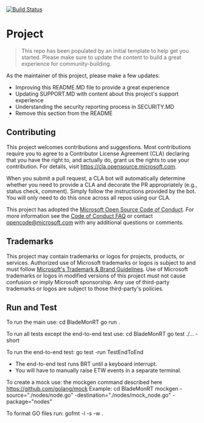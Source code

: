 [![Build Status](https://dev.azure.com/BladeMonRTPipelines/BladeMonRT/_apis/build/status/microsoft.BladeMonRT?branchName=main)](https://dev.azure.com/BladeMonRTPipelines/BladeMonRT/_build/latest?definitionId=1&branchName=main)

# Project

> This repo has been populated by an initial template to help get you started. Please
> make sure to update the content to build a great experience for community-building.

As the maintainer of this project, please make a few updates:

- Improving this README.MD file to provide a great experience
- Updating SUPPORT.MD with content about this project's support experience
- Understanding the security reporting process in SECURITY.MD
- Remove this section from the README

## Contributing

This project welcomes contributions and suggestions.  Most contributions require you to agree to a
Contributor License Agreement (CLA) declaring that you have the right to, and actually do, grant us
the rights to use your contribution. For details, visit https://cla.opensource.microsoft.com.

When you submit a pull request, a CLA bot will automatically determine whether you need to provide
a CLA and decorate the PR appropriately (e.g., status check, comment). Simply follow the instructions
provided by the bot. You will only need to do this once across all repos using our CLA.

This project has adopted the [Microsoft Open Source Code of Conduct](https://opensource.microsoft.com/codeofconduct/).
For more information see the [Code of Conduct FAQ](https://opensource.microsoft.com/codeofconduct/faq/) or
contact [opencode@microsoft.com](mailto:opencode@microsoft.com) with any additional questions or comments.

## Trademarks

This project may contain trademarks or logos for projects, products, or services. Authorized use of Microsoft 
trademarks or logos is subject to and must follow 
[Microsoft's Trademark & Brand Guidelines](https://www.microsoft.com/en-us/legal/intellectualproperty/trademarks/usage/general).
Use of Microsoft trademarks or logos in modified versions of this project must not cause confusion or imply Microsoft sponsorship.
Any use of third-party trademarks or logos are subject to those third-party's policies.

## Run and Test
To run the main use:
cd BladeMonRT
go run .

To run all tests except the end-to-end test use:
cd BladeMonRT
go test ./... -short

To run the end-to-end test:
go test -run TestEndToEnd
* The end-to-end test runs BRT until a keyboard interrupt.
* You will have to manually raise ETW events in a separate terminal.


To create a mock use:
the mockgen command described here https://github.com/golang/mock
    Example: 
    cd BladeMonRT
    mockgen -source="./nodes/node.go" -destination="./nodes/mock_node.go" -package="nodes"

To format GO files run:
gofmt -l -s -w .

